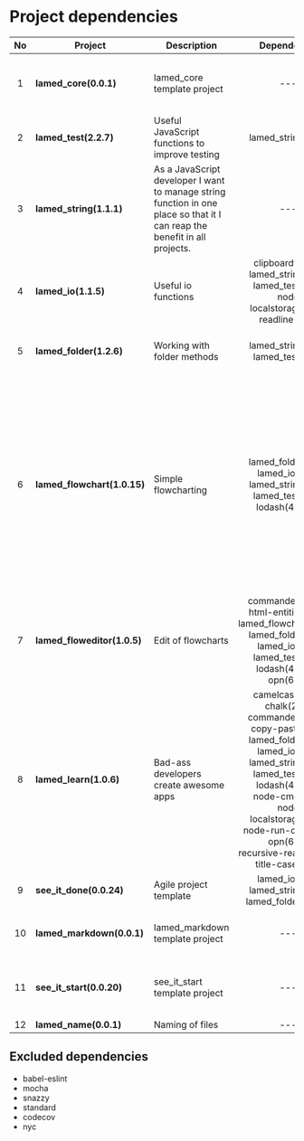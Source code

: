 # Project dependencies

No | Project | Description | Dependencies | devDependencies | Total
:----: | -------- | ------------ | :---------------: | :------------: | :-----:
1 | **lamed_core(0.0.1)** | lamed_core template project | ---- | lamed_folder(1.2.6)<br>expect(24.8.0)<br>lamed_io(1.0.21)<br>lamed_test(2.2.4)<br>see_it_done(*) | 5 
2 | **lamed_test(2.2.7)** | Useful JavaScript functions to improve testing | lamed_string(1.1.1) | expect(24.8.0)<br>lamed_io(1.0.21)<br>lamed_test(2.2.4)<br>see_it_done(*) | 5 
3 | **lamed_string(1.1.1)** | As a JavaScript developer I want to manage string function in one place so that it I can reap the benefit in all projects. | ---- | lamed_io(1.1.5)<br>lamed_test(2.2.7)<br>expect(24.8.0)<br>see_it_done(*) | 4 
4 | **lamed_io(1.1.5)** | Useful io functions | clipboardy(2.0.0)<br>lamed_string(1.1.1)<br>lamed_test(2.2.7)<br>node-localstorage(1.3.1)<br>readline(1.3.0) | expect(24.8.0)<br>lamed_io(1.0.21)<br>lamed_test(2.2.4)<br>see_it_done(*) | 9 
5 | **lamed_folder(1.2.6)** | Working with folder methods | lamed_string(1.1.1)<br>lamed_test(2.2.7) | lamed_io(1.1.5)<br>lamed_test(2.2.4)<br>expect(24.7.1)<br>see_it_done(*) | 6 
6 | **lamed_flowchart(1.0.15)** | Simple flowcharting | lamed_folder(1.2.6)<br>lamed_io(1.1.5)<br>lamed_string(1.1.1)<br>lamed_test(2.2.7)<br>lodash(4.17.11) | babel-core(6.26.3)<br>babel-loader(8.0.6)<br>babel-preset-env(1.7.0)<br>chalk(2.4.2)<br>expect(24.8.0)<br>html-entities(1.2.1)<br>opn(6.0.0)<br>uglifyjs-webpack-plugin(2.1.3)<br>webpack(4.31.0)<br>webpack-cli(3.3.2)<br>webpack-strip-block(0.2.0)<br>lamed_io(1.0.21)<br>lamed_test(2.2.4)<br>see_it_done(*) | 19 
7 | **lamed_floweditor(1.0.5)** | Edit of flowcharts | commander(2.20.0)<br>html-entities(1.2.1)<br>lamed_flowchart(1.0.15)<br>lamed_folder(1.2.6)<br>lamed_io(1.1.5)<br>lamed_test(2.2.7)<br>lodash(4.17.11)<br>opn(6.0.0) | lamed_io(1.0.21)<br>lamed_test(2.2.4)<br>expect(24.7.1)<br>see_it_done(*) | 12 
8 | **lamed_learn(1.0.6)** | Bad-ass developers create awesome apps | camelcase(5.3.1)<br>chalk(2.4.2)<br>commander(2.20.0)<br>copy-paste(1.3.0)<br>lamed_folder(1.2.6)<br>lamed_io(1.1.5)<br>lamed_string(1.1.1)<br>lamed_test(2.2.7)<br>lodash(4.17.11)<br>node-cmd(3.0.0)<br>node-localstorage(1.3.1)<br>node-run-cmd(1.0.1)<br>opn(6.0.0)<br>recursive-readdir(2.2.2)<br>title-case(2.1.1) | assert(2.0.0)<br>expect(24.8.0)<br>lamed_io(1.0.21)<br>lamed_test(2.2.4)<br>see_it_done(*) | 20 
9 | **see_it_done(0.0.24)** | Agile project template | lamed_io(1.1.9)<br>lamed_string(1.1.6)<br>lamed_folder(1.2.11) | lamed_test(2.2.9) | 4 
10 | **lamed_markdown(0.0.1)** | lamed_markdown template project | ---- | expect(24.8.0)<br>lamed_io(1.0.21)<br>lamed_test(2.2.4)<br>see_it_done(*) | 4 
11 | **see_it_start(0.0.20)** | see_it_start template project | ---- | lamed_folder(1.2.6)<br>expect(24.8.0)<br>lamed_io(1.1.5)<br>lamed_string(1.1.1)<br>lamed_test(2.2.7) | 5 
12 | **lamed_name(0.0.1)** | Naming of files | ---- | lamed_test(2.2.9) | 1 

## Excluded dependencies

- babel-eslint
- mocha
- snazzy
- standard
- codecov
- nyc
